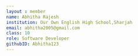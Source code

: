 ```yaml
--- 
layout : member 
name: Abhitha Rajesh
institution: Our Own English High School,Sharjah
email: abhitha2005@gmail.com
class: 10
role: Software Developer 
githubID: Abhitha123
---
```

